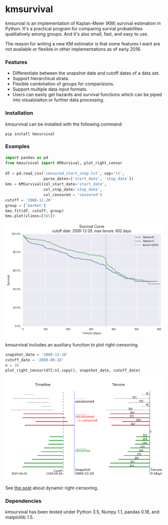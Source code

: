# kmsurvival


kmsurvial is an implementation of Kaplan-Meier (KM) survival estimation in Python. It's a practical program for comparing survial probabilities qualitatively among groups. And it's also small, fast, and easy to use.

The reason for writing a new KM estimator is that some features I want are not available or flexible in other implementations as of early 2016.

### Features

* Differentiate between the snapshot date and cutoff dates of a data set.
* Support hierarchical strata.
* Flexible combination of groups for comparisions.
* Support multiple data input formats.
* Users can easily get hazards and survival functions which can be piped into visualziaiton or further data processing.

### Installation

kmsurvival can be installed with the following command:

```
pip install kmsurvival
```

### Examples

```python
import pandas as pd
from kmsurvival import KMSurvival, plot_right_censor

df = pd.read_csv('censored_start_stop.txt', sep='\t', 
                 parse_dates=['start_date', 'stop_date'])
kms = KMSurvival(col_start_date='start_date',
                 col_stop_date='stop_date',
                 col_censored = 'censored')
cutoff = '2008-12-28'                 
group = ['market']
kms.fit(df, cutoff, group)
kms.plot(vlines=[365])                 
```

![alt](images/kms_market.png?raw=True)


kmsurvival includes an auxiliary function to plot right-censoring.

```python
snapshot_date = '2008-12-28'
cutoff_date = '2008-09-18'
n = 20
plot_right_censor(df[:n].copy(), snapshot_date, cutoff_date)
```

![alt](images/right_censoring.png?raw=True)

See [the post](https://geweiwang.github.io/2016/01/temporal-dynamics-of-data-within-a-time-frame.html) about dynamic right-censoring.

### Dependencies

kmsurvival has been tested under Python 3.5, Numpy 1.1, pandas 0.18, and matplotlib 1.5.
